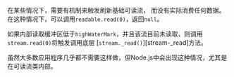 
在某些情况下，需要有机制来触发刷新基础可读流， 而没有实际消费任何数据。在这种情况下，可以调用`readable.read(0)`，返回`null`。

如果内部读取缓冲区低于`highWaterMark`，并且该流目前未读取，则调用`stream.read(0)`将触发调用底层 [`stream._read()`][stream-_read]方法。

虽然大多数应用程序几乎都不需要这样做，但Node.js中会出现这种情况，尤其是在可读流类内部。

